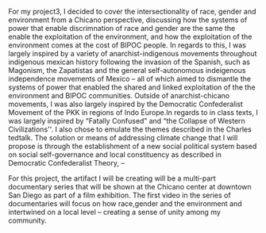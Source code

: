 For my project3, I decided to cover the intersectionality of race, gender and environment from a Chicano perspective, discussing how the systems of power that enable discrimnation of race and gender are the same the enable the exploitation of the environment, and how the exploitation of the environment comes at the cost of BIPOC people. In regards to this, I was largely inspired by a variety of anarchist-indigenous movements throughout indigenous mexican history following the invasion of the Spanish, such as Magonism, the Zapatistas and the general self-autonomous indeigenous independence movements of Mexico – all of which aimed to dismantle the systems of power that enabled the shared and linked exploitation of the the environment and BIPOC communities. Outside of anarchist-chicano movements, I was also largely inspired by the Democratic Confederalist Movement of the PKK in regions of Indo Europe.In regards to in class texts, I was largely inspired by “Fatally Confused” and “the Collapse of Western Civilizations''. I also chose to emulate the themes described in the Charles tedtalk. The solution or means of addressing climate change that I will propose is through the establishment of a new social political system based on social self-governance and local constituency as described in Democratic Confederalist Theory, – 

For this project, the artifact I will be creating will be a multi-part documentary series that will be shown at the Chicano center at downtown San Diego as part of a film exhibition. The first video in the series of documentaries will focus on how race,gender and the environment and intertwined on a local level – creating a sense of unity among my community.
